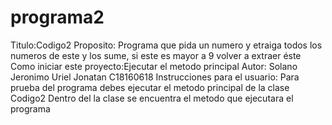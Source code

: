 # programa2
Titulo:Codigo2
Proposito: Programa que pida un numero  y etraiga todos los numeros de este y los sume, si este es mayor a 9 volver a extraer éste
Como iniciar este proyecto:Ejecutar el metodo principal
Autor: Solano Jeronimo Uriel Jonatan C18160618
Instrucciones para el usuario:
Para prueba del programa debes ejecutar el metodo principal de la clase Codigo2
Dentro del la clase se encuentra el metodo que ejecutara el programa

